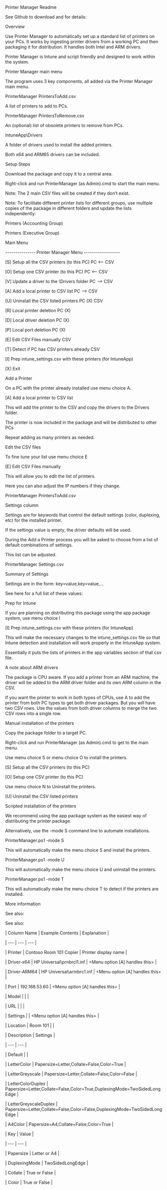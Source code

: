 Printer Manager Readme

See Github to download and for details: 

Overview

Use Printer Manager to automatically set up a standard list of printers on your PCs. It works by ingesting printer drivers from a working PC and then packaging it for distribution. It handles both Intel and ARM drivers.



Printer Manager is Intune and script friendly and designed to work within the  system.





Printer Manager main menu



The program uses 3 key components, all added via the Printer Manager main menu.



PrinterManager PrintersToAdd.csv

A list of printers to add to PCs.



PrinterManager PrintersToRemove.csv 

An (optional) list of obsolete printers to remove from PCs.



IntuneApp\Drivers

A folder of drivers used to install the added printers.

Both x64 and ARM65 drivers can be included.

Setup Steps

Download the package and copy it to a central area.

Right-click and run PrinterManager (as Admin).cmd to start the main menu. 



Note: The 2 main CSV files will be created if they don’t exist.

Note: To facilitate different printer lists for different groups, use multiple copies of the package in different folders and update the lists independently:

Printers (Accounting Group)

Printers (Executive Group)



Main Menu

--------------- Printer Manager Menu ------------------

[S] Setup all the CSV printers (to this PC)  PC <-- CSV

[O] Setup one CSV printer (to this PC)       PC <-- CSV

[V] Update a driver to the \Drivers folder   PC --> CSV

[A] Add a local printer to CSV list          PC --> CSV

[U] Uninstall the CSV listed printers        PC (X) CSV

[R] Local printer deletion                   PC (X)

[D] Local driver deletion                    PC (X)

[P] Local port deletion                      PC (X)

[E] Edit CSV Files manually                  CSV

[T] Detect if PC has CSV printers already    CSV

[I] Prep intune_settings.csv with these printers (for IntuneApp)

[X] Exit



Add a Printer

On a PC with the printer already installed use menu choice A.

[A] Add a local printer to CSV list          

This will add the printer to the CSV and copy the drivers to the Drivers folder.

The printer is now included in the package and will be distributed to other PCs

Repeat adding as many printers as needed.



Edit the CSV files

To fine tune your list use menu choice E

[E] Edit CSV Files manually

This will allow you to edit the list of printers.

Here you can also adjust the IP numbers if they change.



PrinterManager PrintersToAdd.csv





Settings column

Settings are for keywords that control the default settings (color, duplexing, etc) for the installed printer.

If the settings value is empty, the driver defaults will be used.

During the Add a Printer process you will be asked to choose from a list of default combinations of settings.

This list can be adjusted.



PrinterManager Settings.csv



Summary of Settings

Settings are in the form: key=value,key=value,…

See here for a full list of these values: 

Prep for Intune

If you are planning on distributing this package using the  app package system, use menu choice I

[I] Prep intune_settings.csv with these printers (for IntuneApp)



This will make the necessary changes to the intune_settings.csv file so that Intune detection and installation will work properly in the IntuneApp system.

Essentially it puts the lists of printers in the app variables section of that csv file.



A note about ARM drivers

The package is CPU aware. If you add a printer from an ARM machine, the driver will be added to the ARM driver folder and its own ARM column in the CSV.

If you want the printer to work in both types of CPUs, use A to add the printer from both PC types to get both driver packages. But you will have two CSV rows. Use the values from both driver columns to merge the two CSV rows into a single row. 



Manual installation of the printers

Copy the package folder to a target PC.

Right-click and run PrinterManager (as Admin).cmd to get to the main menu. 

Use menu choice S or menu choice O to install the printers.

[S] Setup all the CSV printers (to this PC)

[O] Setup one CSV printer (to this PC)



Use menu choice N to Uninstall the printers.

[U] Uninstall the CSV listed printers        

Scripted installation of the printers

We recommend using the  app package system as the easiest way of distributing the printer package.

Alternatively, use the -mode S command line to automate installations.



PrinterManager.ps1 -mode S

This will automatically make the menu choice S and install the printers.



PrinterManager.ps1 -mode U

This will automatically make the menu choice U and uninstall the printers.



PrinterManager.ps1 -mode T

This will automatically make the menu choice T to detect if the printers are installed.



More information

See also: 

See also:  









| Column Name | Example Contents | Explanation |

| --- | --- | --- |

| Printer | Contoso Room 101 Copier | Printer display name |

| Driver-x64 | HP Universal\prnbrcl1.inf | <Menu option [A] handles this> |

| Driver-ARM64 | HP Universal\armbrc1.inf | <Menu option [A] handles this> |

| Port | 192.168.53.60 | <Menu option [A] handles this> |

| Model |  | <optional helpful model info> |

| URL |  | <optional helpful url> |

| Settings |  | <Menu option [A] handles this> |

| Location | Room 101 | <optional helpful info displayed by Windows> |

| Description | Settings |

| --- | --- |

| Default | <blank> |

| LetterColor | Papersize=Letter,Collate=False,Color=True |

| LetterGreyscale | Papersize=Letter,Collate=False,Color=False |

| LetterColorDuplex | Papersize=Letter,Collate=False,Color=True,DuplexingMode=TwoSidedLongEdge |

| LetterGreyscaleDuplex | Papersize=Letter,Collate=False,Color=False,DuplexingMode=TwoSidedLongEdge |

| A4Color | Papersize=A4,Collate=False,Color=True |

| Key | Value |

| --- | --- |

| Papersize | Letter or A4 |

| DuplexingMode | TwoSidedLongEdge |

| Collate | True or False |

| Color | True or False |

<image>